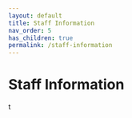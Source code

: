 ```yaml
---
layout: default
title: Staff Information
nav_order: 5
has_children: true
permalink: /staff-information 
---
```


# Staff Information
t
